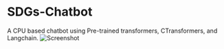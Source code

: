 # SDGs-Chatbot
A CPU based chatbot using Pre-trained transformers, CTransformers, and Langchain.
![Screenshot](https://github.com/Y-a-s-h-M-i-t-t-a-l/SDGs-Chatbot/assets/104529934/592dea0b-88fd-4838-b035-d0fc45c9acd1)
